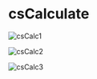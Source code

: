 # csCalculate
![csCalc1](https://github.com/user-attachments/assets/1bf7b2b7-1356-4061-bc8e-0c672621b2b1)

![csCalc2](https://github.com/user-attachments/assets/60a4ae56-8524-4a42-99c3-185cd0565f58)

![csCalc3](https://github.com/user-attachments/assets/e509ae71-c458-410a-8888-429fa27e0eb9)

